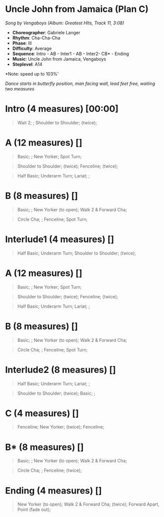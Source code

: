 # Uncle John from Jamaica (Plan C)
*Song by Vengaboys (Album: Greatest HIts, Track 11, 3:08)*

* **Choreographer**: Gabriele Langer
* **Rhythm**: Cha-Cha-Cha
* **Phase**: III
* **Difficulty**: Average
* **Sequence**: Intro - AB - Inter1 - AB - Inter2- CB* - Ending
* **Music**: Uncle John from Jamaica, Vengaboys
* **Steplevel**: A14

*Note: speed up to 103%'

*Dance starts in butterfly position, man facing wall, lead feet free, waiting two measures*

# Intro (4 measures) [00:00]

> Wait 2; ; Shoulder to Shoulder; (twice);

# A (12 measures) []

> Basic; ; New Yorker; Spot Turn;

> Shoulder to Shoulder; (twice); Fenceline; (twice);

> Half Basic; Underarm Turn; Lariat; ;

# B (8 measures) []

> Basic; ; New Yorker (to open); Walk 2 & Forward Cha;

> Circle Cha; ; Fenceline; Spot Turn;

# Interlude1 (4 measures) []

> Half Basic; Underarm Turn; Shoulder to Shoulder; (twice);

# A (12 measures) []

> Basic; ; New Yorker; Spot Turn;

> Shoulder to Shoulder; (twice); Fenceline; (twice);

> Half Basic; Underarm Turn; Lariat; ;

# B (8 measures) []

> Basic; ; New Yorker (to open); Walk 2 & Forward Cha;

> Circle Cha; ; Fenceline; Spot Turn;

# Interlude2 (8 measures) []

> Half Basic; Underarm Turn; Lariat; ;

> Shoulder to Shoulder; (twice); Basic; ;

# C (4 measures) []

> Fenceline; New Yorker; (twice); Fenceline;

# B* (8 measures) []

> Basic; ; New Yorker (to open); Walk 2 & Forward Cha;

> Circle Cha; ; Fenceline; (twice);

# Ending (4 measures) []

> New Yorker (to open); Walk 2 & Forward Cha; (twice); Forward Apart, Point (fade out);

